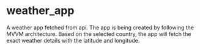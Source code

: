 # weather_app

A weather app fetched from api. The app is being created by following the MVVM architecture. Based on the selected country, the app will fetch the exact weather details with the latitude and longitude. 


